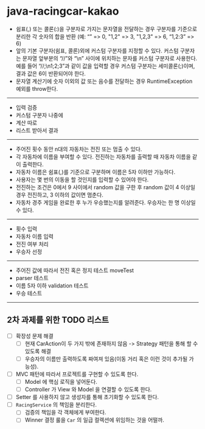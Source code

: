 # java-racingcar-kakao

- 쉼표(,) 또는 콜론(:)을 구분자로 가지는 문자열을 전달하는 경우 구분자를 기준으로 분리한 각 숫자의 합을 반환 (예: “” => 0, "1,2" => 3, "1,2,3" => 6, “1,2:3” => 6)
- 앞의 기본 구분자(쉼표, 콜론)외에 커스텀 구분자를 지정할 수 있다. 커스텀 구분자는 문자열 앞부분의 “//”와 “\n” 사이에 위치하는 문자를 커스텀 구분자로 사용한다. 예를 들어 “//;\n1;2;3”과 같이
  값을 입력할 경우 커스텀 구분자는 세미콜론(;)이며, 결과 값은 6이 반환되어야 한다.
- 문자열 계산기에 숫자 이외의 값 또는 음수를 전달하는 경우 RuntimeException 예외를 throw한다.

---

- 입력 검증
- 커스텀 구분자 나중에
- 계산 따로
- 리스트 받아서 결과

---

- 주어진 횟수 동안 n대의 자동차는 전진 또는 멈출 수 있다.
- 각 자동차에 이름을 부여할 수 있다. 전진하는 자동차를 출력할 때 자동차 이름을 같이 출력한다.
- 자동차 이름은 쉼표(,)를 기준으로 구분하며 이름은 5자 이하만 가능하다.
- 사용자는 몇 번의 이동을 할 것인지를 입력할 수 있어야 한다.
- 전진하는 조건은 0에서 9 사이에서 random 값을 구한 후 random 값이 4 이상일 경우 전진하고, 3 이하의 값이면 멈춘다.
- 자동차 경주 게임을 완료한 후 누가 우승했는지를 알려준다. 우승자는 한 명 이상일 수 있다.

---

- 횟수 입력
- 자동차 이름 입력
- 전진 여부 처리
- 우승자 선정

--- 

- 주어진 값에 따라서 전진 혹은 정지 테스트 moveTest
- parser 테스트
- 이름 5자 이하 validation 테스트
- 우승 테스트

---

## 2차 과제를 위한 TODO 리스트

- [ ] 확장성 문제 해결
    - [ ] 현재 CarAction이 두 가지 밖에 존재하지 않음 -> Strategy 패턴을 통해 할 수 있도록 해결
    - [ ] 우승자의 이름만 출력하도록 짜여져 있음(이동 거리 혹은 이런 것이 추가될 가능성).
- [ ] MVC 패턴에 따라서 프로젝트를 구현할 수 있도록 한다.
    - [ ] Model 에 핵심 로직을 넣어둔다.
    - [ ] Controller 가 View 와 Model 을 연결할 수 있도록 한다.
- [ ] Setter 를 사용하지 않고 생성자를 통해 초기화할 수 있도록 한다.
- [ ] `RacingService` 의 책임을 분리한다.
    - [ ] 검증의 책임을 각 객체에게 부여한다.
    - [ ] Winner 결정 룰을 `Car` 의 일급 컬렉션에 위임하는 것을 어떨까.

